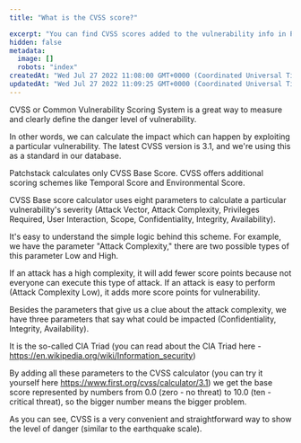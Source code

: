 ```yaml
---
title: "What is the CVSS score?"

excerpt: "You can find CVSS scores added to the vulnerability info in Patchstack database."
hidden: false
metadata: 
  image: []
  robots: "index"
createdAt: "Wed Jul 27 2022 11:08:00 GMT+0000 (Coordinated Universal Time)"
updatedAt: "Wed Jul 27 2022 11:09:25 GMT+0000 (Coordinated Universal Time)"
---
```

CVSS or Common Vulnerability Scoring System is a great way to measure and clearly define the danger level of vulnerability.

In other words, we can calculate the impact which can happen by exploiting a particular vulnerability. The latest CVSS version is 3.1, and we're using this as a standard in our database. 

Patchstack calculates only CVSS Base Score. CVSS offers additional scoring schemes like Temporal Score and Environmental Score.

CVSS Base score calculator uses eight parameters to calculate a particular vulnerability's severity (Attack Vector, Attack Complexity, Privileges Required, User Interaction, Scope, Confidentiality, Integrity, Availability).

It's easy to understand the simple logic behind this scheme. For example, we have the parameter "Attack Complexity," there are two possible types of this parameter Low and High.

If an attack has a high complexity, it will add fewer score points because not everyone can execute this type of attack. If an attack is easy to perform (Attack Complexity Low), it adds more score points for vulnerability.

Besides the parameters that give us a clue about the attack complexity, we have three parameters that say what could be impacted (Confidentiality, Integrity, Availability).

It is the so-called CIA Triad (you can read about the CIA Triad here - <a href="https://en.wikipedia.org/wiki/Information_security" target="_blank">https://en.wikipedia.org/wiki/Information_security</a>)

By adding all these parameters to the CVSS calculator (you can try it yourself here <a href="https://www.first.org/cvss/calculator/3.1" target="_blank">https://www.first.org/cvss/calculator/3.1</a>) we get the base score represented by numbers from 0.0 (zero - no threat) to 10.0 (ten -  critical threat), so the bigger number means the bigger problem.

As you can see, CVSS is a very convenient and straightforward way to show the level of danger (similar to the earthquake scale).
